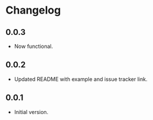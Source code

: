 # Changelog

## 0.0.3
* Now functional.

## 0.0.2
* Updated README with example and issue tracker link.

## 0.0.1

* Initial version.
